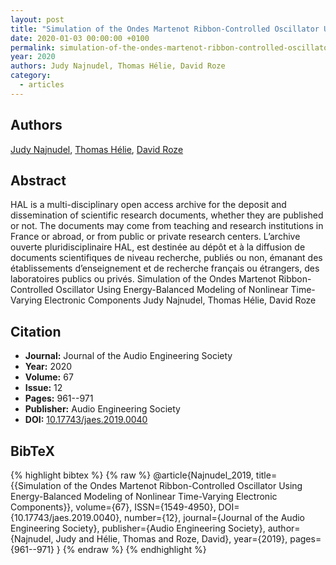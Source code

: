 ```yaml
---
layout: post
title: "Simulation of the Ondes Martenot Ribbon-Controlled Oscillator Using Energy-Balanced Modeling of Nonlinear Time-Varying Electronic Components"
date: 2020-01-03 00:00:00 +0100
permalink: simulation-of-the-ondes-martenot-ribbon-controlled-oscillator-using-energy-balanced-modeling-of-nonlinear-time-varying-electronic-components
year: 2020
authors: Judy Najnudel, Thomas Hélie, David Roze
category:
  - articles
---
```

 
## Authors
[Judy Najnudel](authors/judy_najnudel), [Thomas Hélie](authors/thomas_helie), [David Roze](authors/david_roze)
 
## Abstract
HAL is a multi-disciplinary open access archive for the deposit and dissemination of scientific research documents, whether they are published or not. The documents may come from teaching and research institutions in France or abroad, or from public or private research centers. L’archive ouverte pluridisciplinaire HAL, est destinée au dépôt et à la diffusion de documents scientifiques de niveau recherche, publiés ou non, émanant des établissements d’enseignement et de recherche français ou étrangers, des laboratoires publics ou privés. Simulation of the Ondes Martenot Ribbon-Controlled Oscillator Using Energy-Balanced Modeling of Nonlinear Time-Varying Electronic Components Judy Najnudel, Thomas Hélie, David Roze
 
## Citation
- **Journal:** Journal of the Audio Engineering Society
- **Year:** 2020
- **Volume:** 67
- **Issue:** 12
- **Pages:** 961--971
- **Publisher:** Audio Engineering Society
- **DOI:** [10.17743/jaes.2019.0040](https://doi.org/10.17743/jaes.2019.0040)
 
## BibTeX
{% highlight bibtex %}
{% raw %}
@article{Najnudel_2019,
  title={{Simulation of the Ondes Martenot Ribbon-Controlled Oscillator Using Energy-Balanced Modeling of Nonlinear Time-Varying Electronic Components}},
  volume={67},
  ISSN={1549-4950},
  DOI={10.17743/jaes.2019.0040},
  number={12},
  journal={Journal of the Audio Engineering Society},
  publisher={Audio Engineering Society},
  author={Najnudel, Judy and Hélie, Thomas and Roze, David},
  year={2019},
  pages={961--971}
}
{% endraw %}
{% endhighlight %}
 
